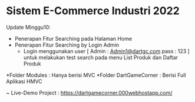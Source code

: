 # Sistem E-Commerce Industri 2022

Update Minggu10:
- Penerapan Fitur Searching pada Halaman Home
- Penerapan Fitur Searching by Login Admin
  - Login menggunakan user [ Admin : Admin1@dartgc.com pass : 123 ] untuk melakukan test search pada menu List Produk dan Daftar Produk
  
*Folder Modules : Hanya berisi MVC
*Folder DartGameCorner : Berisi Full Aplikasi HMVC

~ Live-Demo Project : https://dartgamecorner.000webhostapp.com/
